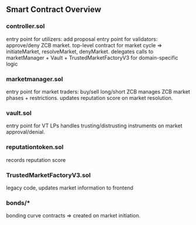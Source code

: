 ## Smart Contract Overview

### controller.sol
entry point for utilizers: add proposal
entry point for validators: approve/deny ZCB market.
top-level contract for market cycle => initiateMarket, resolveMarket, denyMarket.
delegates calls to marketManager + Vault + TrustedMarketFactoryV3 for domain-specific logic

### marketmanager.sol
entry point for market traders: buy/sell long/short ZCB
manages ZCB market phases + restrictions.
updates reputation score on market resolution.

### vault.sol
entry point for VT LPs
handles trusting/distrusting instruments on market approval/denial.

### reputationtoken.sol
records reputation score

### TrustedMarketFactoryV3.sol
legacy code, updates market information to frontend

### bonds/*
bonding curve contracts => created on market initiation.